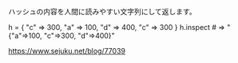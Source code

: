 ハッシュの内容を人間に読みやすい文字列にして返します。

h = { "c" => 300, "a" => 100, "d" => 400, "c" => 300  }
h.inspect   # => "{\"a\"=>100, \"c\"=>300, \"d\"=>400}"

https://www.sejuku.net/blog/77039